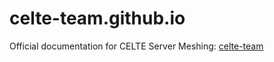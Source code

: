 # celte-team.github.io

Official documentation for CELTE Server Meshing: [celte-team](https://celte-team.github.io/)
